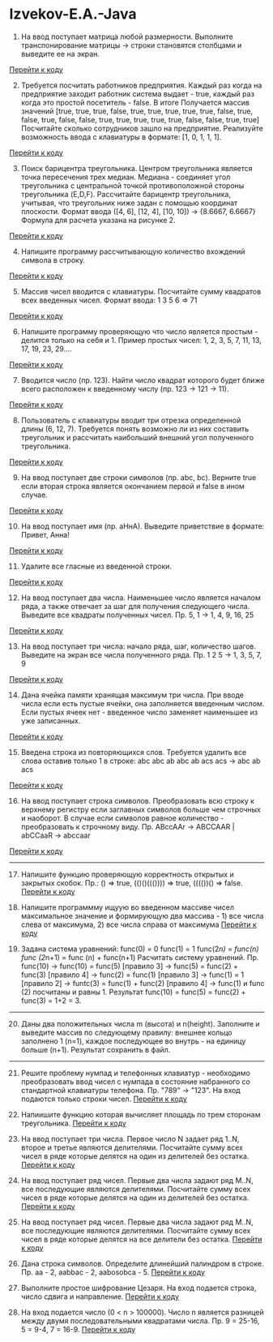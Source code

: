 # Izvekov-E.A.-Java
1. На ввод поступает матрица любой размерности. Выполните транспонирование матрицы → строки становятся столбцами и выведите ее на экран.

[Перейти к коду](src/firstHometask/findingTheNearestSquare/matrix/Main.java)

2. Требуется посчитать работников предприятия. Каждый раз когда на предприятие заходит работник система выдает - true, каждый раз когда это простой посетитель - false. В итоге Получается массив значений [true,  true,  true,  false, true,  true,  true,  true, true,  false, true,  false, true,  false, false, true, true,  true,  true,  true, false, false, true,  true] Посчитайте сколько сотрудников зашло на предприятие. Реализуйте возможность ввода с клавиатуры в формате: [1, 0, 1, 1, 1].

[Перейти к коду](/src/firstHometask/findingTheNearestSquare/workers/Main.java)

3. Поиск барицентра треугольника. Центром треугольника является точка пересечения трех медиан. Медиана - соединяет угол треугольника с центральной точкой противоположной стороны треугольника (E,D,F). Рассчитайте барицентр треугольника, учитывая, что треугольник ниже задан с помощью координат плоскости. Формат ввода ([4, 6], [12, 4], [10, 10]) → {8.6667, 6.6667} Формула для расчета указана на рисунке 2.

[Перейти к коду](src/firstHometask/findingTheNearestSquare/triangle/Main.java)

4. Напишите программу рассчитывающую количество вхождений символа в строку.

[Перейти к коду](src/firstHometask/findingTheNearestSquare/oneCharacterPerLine/Main.java)

5. Массив чисел вводится с клавиатуры. Посчитайте сумму квадратов всех введенных чисел. Формат ввода: 1 3 5 6 ⇒ 71

[Перейти к коду](src/firstHometask/findingTheNearestSquare/sumOfSquares/Main.java)

6. Напишите программу проверяющую что число является простым - делится только на себя и 1. Пример простых чисел: 1, 2, 3, 5, 7, 11, 13, 17, 19, 23, 29….

[Перейти к коду](src/firstHometask/findingTheNearestSquare/simpleDit/Main.java)

7. Вводится число (пр. 123). Найти число квадрат которого будет ближе всего расположен к введенному числу (пр. 123 → 121 → 11).

[Перейти к коду](src/firstHometask/findingTheNearestSquare/Main.java )

8. Пользователь с клавиатуры вводит три отрезка определенной длины (6, 12, 7). Требуется понять возможно ли из них составить треугольник и рассчитать наибольший внешний угол полученного треугольника. 

[Перейти к коду](src/firstHometask/findingTheNearestSquare/doWeGetATriangle/Main.java)

9. На ввод поступает две строки символов (пр. abc, bc). Верните true если вторая строка является окончанием первой и false в ином случае.

[Перейти к коду](src/firstHometask/findingTheNearestSquare/lineEnding/Main.java)

10. На ввод поступает имя (пр. аНнА). Выведите приветствие в формате: Привет, Анна!

[Перейти к коду](src/firstHometask/findingTheNearestSquare/helloName/Main.java)

11. Удалите все гласные из введенной строки.

[Перейти к коду](src/firstHometask/findingTheNearestSquare/removingAllVowels/Main.java)

12. На ввод поступает два числа. Наименьшее число является началом ряда, а также отвечает за шаг для получения следующего числа. Выведите все квадраты полученных чисел. Пр. 5, 1 → 1, 4, 9, 16, 25

[Перейти к коду](src/firstHometask/findingTheNearestSquare/rowOfquares/Main.java)

13. На ввод поступает три числа: начало ряда, шаг, количество шагов. Выведите на экран все числа полученного ряда. Пр. 1 2 5 → 1, 3, 5, 7, 9

[Перейти к коду](src/firstHometask/findingTheNearestSquare/startStepQuantity/Main.java)

14. Дана ячейка памяти хранящая максимум три числа. При вводе числа если есть пустые ячейки, она заполняется введенным числом. Если пустых ячеек нет - введенное число заменяет наименьшее из уже записанных.

[Перейти к коду](src/firstHometask/findingTheNearestSquare/memoryCell/Main.java)

15. Введена строка из повторяющихся слов. Требуется удалить все слова оставив только 1 в строке: abc abc ab abc ab acs acs → abc ab acs

[Перейти к коду](src/firstHometask/findingTheNearestSquare/removeRepetitionInAString/Main.java)

16. На ввод поступает строка символов. Преобразовать всю строку к верхнему регистру если заглавных символов больше чем строчных и наоборот. В случае если символов равное количество - преобразовать к строчному виду. Пр. ABccAAr → ABCCAAR | abCCaaR → abccaar

[Перейти к коду](/src/firstHometask/findingTheNearestSquare/largeAndSmallRegisters/Main.java)
***
17. Напишите функцию проверяющую корректность открытых и закрытых скобок. Пр.: () => true, (()()((()))) => true, (((())() => false.
[Перейти к коду](src/secondHomework/parenthesesFunction/Main.java)

18. Напишите программму ищуую во введенном массиве чисел максимальное значение и формирующую два массива - 1) все числа слева от максимума, 2) все числа справа от максимума
[Перейти к коду](secondHomework/parenthesesFunction/theMaximumValueInTheArray/Main.java)

19. Задана система уравнений:
func(0) = 0
func(1) = 1
func(2*n) = func(n)
func (2*n+1) = func (n) + func(n+1) Расчитать систему уравнений. Пр. func(10) -> func(10) = func(5) [правило 3] -> func(5) = func(2) + func(3) [правило 4] -> func(2) = func(1) [правило 3] -> func(1) = 1 [правило 2] -> funtc(3) = func(1) + func(2) [правило 4] -> func(1) и func (2) посчитаны и равны 1. Результат func(10) = func(5) = func(2) + func(3) = 1+2 = 3.
---

20. Даны два положительных числа m (высота) и n(height). Заполните и выведите массив по следующему правилу: внешнее кольцо заполнено 1 (n=1), каждое последующее во внутрь - на единицу больше (n+1). Результат сохранить в файл.
---

21. Решите проблему нумпад и телефонных клавиатур - необходимо преобразовать ввод чисел с нумпада в состояние набранного со стандартной клавиатуры телефона. Пр. "789" -> "123". На вход подаются только строки чисел.
[Перейти к коду](src/secondHomework/parenthesesFunction/numPad/Main.java)

22. Напиишите функцию которая вычисляет площадь по трем сторонам треугольника.
[Перейти к коду](src/secondHomework/parenthesesFunction/areaOfATriangleBySides/Main.java )

23. На ввод поступает три числа. Первое число N задает ряд 1..N, второе и третье являются делителями. Посчитайте сумму всех чисел в ряде которые делятся на один из делителей без остатка.
[Перейти к коду](src/secondHomework/parenthesesFunction/sumOfDivisorNumbers/Main.java )

24. На ввод поступает ряд чисел. Первые два числа задают ряд M..N, все последующие являются делителями. Посчитайте сумму всех чисел в ряде которые делятся на один из делителей без остатка.
[Перейти к коду](src/secondHomework/parenthesesFunction/numPad/Main.java)

25. На ввод поступает ряд чисел. Первые два числа задают ряд M..N, все последующие являются делителями. Посчитайте сумму всех чисел в ряде которые делятся на все делители без остатка.
[Перейти к коду](src/secondHomework/parenthesesFunction/sumOfNumbersToBothDivisors/Main.java )

26. Дана строка символов. Определите длинейший палиндром в строке. Пр. aa - 2, aabbac - 2, aabosobca - 5.
[Перейти к коду](src/secondHomework/parenthesesFunction/aPalindrome/Main.java)

27. Выполните простое шифрование Цезаря. На вход подается строка, число сдвига и направление.
[Перейти к коду](src/secondHomework/parenthesesFunction/caesarCipher/Main.java)

28. На вход подается число (0 < n > 100000). Число n является разницей между двумя последовательными квадратами числа. Пр. 9 = 25-16, 5 = 9-4, 7 = 16-9.
[Перейти к коду](src/secondHomework/parenthesesFunction/differenceOfSquares/Main.java)
